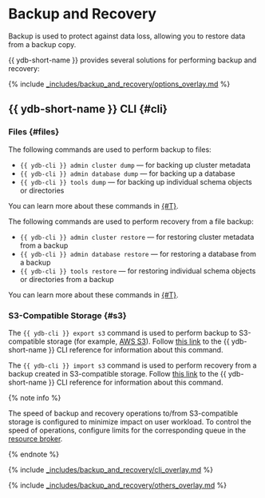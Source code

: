 # Backup and Recovery

Backup is used to protect against data loss, allowing you to restore data from a backup copy.

{{ ydb-short-name }} provides several solutions for performing backup and recovery:

{% include [_includes/backup_and_recovery/options_overlay.md](_includes/backup_and_recovery/options_overlay.md) %}

## {{ ydb-short-name }} CLI {#cli}

### Files {#files}

The following commands are used to perform backup to files:

- `{{ ydb-cli }} admin cluster dump` — for backing up cluster metadata
- `{{ ydb-cli }} admin database dump` — for backing up a database
- `{{ ydb-cli }} tools dump` — for backing up individual schema objects or directories

You can learn more about these commands in [{#T}](../reference/ydb-cli/export-import/tools-dump.md).

The following commands are used to perform recovery from a file backup:

- `{{ ydb-cli }} admin cluster restore` — for restoring cluster metadata from a backup
- `{{ ydb-cli }} admin database restore` — for restoring a database from a backup
- `{{ ydb-cli }} tools restore` — for restoring individual schema objects or directories from a backup

You can learn more about these commands in [{#T}](../reference/ydb-cli/export-import/tools-restore.md).

### S3-Compatible Storage {#s3}

The `{{ ydb-cli }} export s3` command is used to perform backup to S3-compatible storage (for example, [AWS S3](https://docs.aws.amazon.com/AmazonS3/latest/dev/Introduction.html)). Follow [this link](../reference/ydb-cli/export-import/export-s3.md) to the {{ ydb-short-name }} CLI reference for information about this command.

The `{{ ydb-cli }} import s3` command is used to perform recovery from a backup created in S3-compatible storage. Follow [this link](../reference/ydb-cli/export-import/import-s3.md) to the {{ ydb-short-name }} CLI reference for information about this command.

{% note info %}

The speed of backup and recovery operations to/from S3-compatible storage is configured to minimize impact on user workload. To control the speed of operations, configure limits for the corresponding queue in the [resource broker](../reference/configuration/index.md#resource-broker-config).

{% endnote %}

{% include [_includes/backup_and_recovery/cli_overlay.md](_includes/backup_and_recovery/cli_overlay.md) %}

{% include [_includes/backup_and_recovery/others_overlay.md](_includes/backup_and_recovery/others_overlay.md) %}